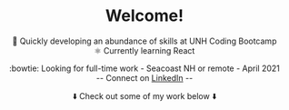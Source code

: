<div align="center">

# Welcome!

🧰 Quickly developing an abundance of skills at UNH Coding Bootcamp  
⚛️ Currently learning React  <!-- & building a JavaScript card game  -->  

:bowtie: Looking for full-time work - Seacoast NH or remote - April 2021  
-- Connect on [LinkedIn](https://www.linkedin.com/in/joeldore/) --  

⬇️ Check out some of my work below ⬇️

</div>

<!--
# Ideas:
- 🔭 Currently working on...
- 👯 Looking to collaborate on...
- 🤔 Looking for help with...
- 💬 Ask me about...
- 📫 How to reach me: 
- ⚡ Fun fact: 
-->
